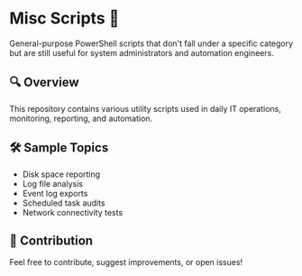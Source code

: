 # Misc Scripts 🧰

General-purpose PowerShell scripts that don't fall under a specific category but are still useful for system administrators and automation engineers.

## 🔍 Overview

This repository contains various utility scripts used in daily IT operations, monitoring, reporting, and automation.

## 🛠️ Sample Topics

- Disk space reporting
- Log file analysis
- Event log exports
- Scheduled task audits
- Network connectivity tests

## 🤝 Contribution

Feel free to contribute, suggest improvements, or open issues!
